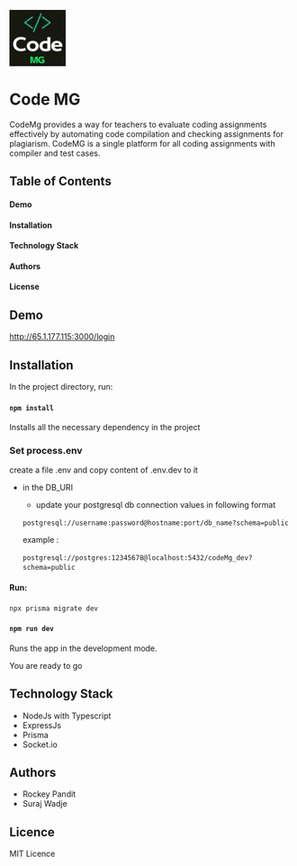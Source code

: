 [<img src="./logo512.png" width="100"/>](CodeMg)
# Code MG

CodeMg provides a way for teachers to evaluate coding assignments effectively by automating code compilation and checking assignments for plagiarism.
CodeMG is a single platform for all coding assignments with compiler and test cases.

## Table of Contents

#### Demo

#### Installation

#### Technology Stack

#### Authors

#### License

## Demo

http://65.1.177.115:3000/login

## Installation

In the project directory, run:

#### `npm install`



Installs all the necessary dependency in the project

### Set process.env

create a file .env and copy content of .env.dev to it

- in the DB_URI
    - update your postgresql db connection values in following format

    ```postgresql://username:password@hostname:port/db_name?schema=public```

    example : 

    ```postgresql://postgres:12345678@localhost:5432/codeMg_dev?schema=public```

#### Run: 
```npx prisma migrate dev```

#### `npm run dev`

Runs the app in the development mode.


You are ready to go


## Technology Stack

 - NodeJs with Typescript
 - ExpressJs
 - Prisma
 - Socket.io

## Authors

- Rockey Pandit
- Suraj Wadje

## Licence

MIT Licence